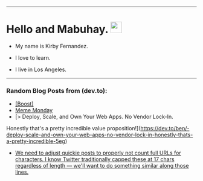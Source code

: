
<img src="https://komarev.com/ghpvc/?username=kirbygit&style=flat-square&color=blue" alt=""/>

---
<h1>
  Hello and Mabuhay.
  <img src="https://media.giphy.com/media/hvRJCLFzcasrR4ia7z/giphy.gif" width="30px"/>
</h1>

- My name is Kirby Fernandez.

- I love to learn.

- I live in Los Angeles.

---

### Random Blog Posts from (dev.to):
<!-- BLOG-POST-LIST:START -->
- [[Boost]](https://dev.to/ben/-3o7n)
- [Meme Monday](https://dev.to/ben/meme-monday-o5g)
- [&gt; Deploy, Scale, and Own Your Web Apps. No Vendor Lock-In.

Honestly that&#39;s a pretty incredible value proposition!](https://dev.to/ben/-deploy-scale-and-own-your-web-apps-no-vendor-lock-in-honestly-thats-a-pretty-incredible-5eg)
- [We need to adjust quickie posts to properly not count full URLs for characters. I know Twitter traditionally capped these at 17 chars regardless of length — we&#39;ll want to do something similar along those lines.](https://dev.to/ben/we-need-to-adjust-quickie-posts-to-properly-not-count-full-urls-for-characters-i-know-twitter-j76)
<!-- BLOG-POST-LIST:END -->
